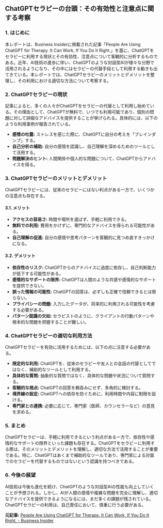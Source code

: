 ## ChatGPTセラピーの台頭：その有効性と注意点に関する考察

### 1. はじめに

本レポートは、Business Insiderに掲載された記事「People Are Using ChatGPT for Therapy. It Can Work, If You Do It Right.」を基に、ChatGPTをセラピーに利用する現状とその有効性、注意点について客観的に分析するものである。近年、AI技術の進歩に伴い、ChatGPTのような対話型AIが様々な分野で活用されるようになり、その中にはセラピーの代替手段として利用する動きも出てきている。本レポートでは、ChatGPTセラピーのメリットとデメリットを整理し、その利用における適切な方法について考察する。

### 2. ChatGPTセラピーの現状

記事によると、多くの人々がChatGPTをセラピーの代替として利用し始めている。その理由として、ChatGPTが無料で、いつでも利用可能であり、個別の問題に対して詳細なアドバイスを提供することが挙げられる。具体的には、以下のような利用事例が報告されている。

* **感情の吐露:** ストレスを感じた際に、ChatGPTに自分の考えを「ブレインダンプ」する。
* **自己分析の補助:** 自分の感情を認識し、自己理解を深めるためのツールとして活用する。
* **問題解決のヒント:** 人間関係や個人的な問題について、ChatGPTからアドバイスを得る。

### 3. ChatGPTセラピーのメリットとデメリット

ChatGPTセラピーには、従来のセラピーにはない利点がある一方で、いくつかの注意点も存在する。

#### 3.1. メリット

* **アクセスの容易さ:** 時間や場所を選ばず、手軽に利用できる。
* **無料での利用:** 費用をかけずに、専門的なアドバイスを得られる可能性がある。
* **自己理解の促進:** 自分の感情や思考パターンを客観的に見つめ直すきっかけになる。

#### 3.2. デメリット

* **依存性のリスク:** ChatGPTからのアドバイスに過度に依存し、自己判断能力が低下する可能性がある。
* **感情的なサポートの限界:** ChatGPTは人間のような共感や感情的なサポートを提供できない。
* **誤った情報の可能性:** ChatGPTの回答は、必ずしも正確で信頼できるとは限らない。
* **プライバシーの問題:** 入力したデータが、将来的に利用される可能性を考慮する必要がある。
* **パターン認識の欠如:** セラピストのように、クライアントの行動パターンや根本的な問題を把握することが難しい。

### 4. ChatGPTセラピーの適切な利用方法

ChatGPTセラピーを有効に活用するためには、以下の点に注意する必要がある。

* **限定的な利用:** ChatGPTを、従来のセラピーや友人との会話の代替としてではなく、補助的なツールとして利用する。
* **具体的な質問:** 抽象的な質問ではなく、具体的な問題や状況について質問する。
* **客観的な視点:** ChatGPTの回答を鵜呑みにせず、多角的に検討する。
* **境界線の設定:** ChatGPTへの依存を防ぐために、利用時間や内容に制限を設ける。
* **専門家との連携:** 必要に応じて、専門家（医師、カウンセラーなど）の意見を求める。

### 5. まとめ

ChatGPTセラピーは、手軽に利用できるという利点がある一方で、依存性や感情的なサポートの限界といった課題も存在する。ChatGPTをセラピーに利用する際は、そのメリットとデメリットを理解し、適切な方法で活用することが重要である。特に、ChatGPTはあくまで補助的なツールであり、専門家による対面でのセラピーを代替するものではないという認識を持つべきである。

### 6. 今後の展望

AI技術は今後も進化を続け、ChatGPTのような対話型AIの性能も向上していくことが予想される。しかし、AIが人間の感情や複雑な問題を完全に理解し、適切なアドバイスを提供できるようになるには、まだ多くの課題が残されている。ChatGPTセラピーの利用は、自己責任において、慎重に行う必要がある。


**元記事:** [People Are Using ChatGPT for Therapy. It Can Work, If You Do It Right. - Business Insider](https://www.businessinsider.com/chatgpt-therapy-risks-benefits-boundaries-2025-3)